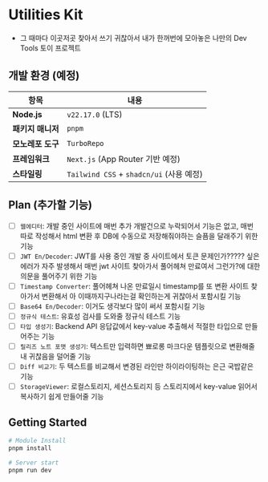 # Utilities Kit

- 그 때마다 이곳저곳 찾아서 쓰기 귀찮아서 내가 한꺼번에 모아놓은 나만의 Dev Tools 토이 프로젝트

## 개발 환경 (예정)

| 항목          | 내용                                   |
| ----------- | ------------------------------------ |
| **Node.js** | `v22.17.0` (LTS)                     |
| **패키지 매니저** | `pnpm`                               |
| **모노레포 도구** | `TurboRepo`                          |
| **프레임워크**   | `Next.js` (App Router 기반 예정)         |
| **스타일링**    | `Tailwind CSS` + `shadcn/ui` (사용 예정) |

## Plan (추가할 기능)

- [ ] `웹에디터`: 개발 중인 사이트에 매번 추가 개발건으로 누락되어서 기능은 없고, 매번 따로 작성해서 html 변환 후 DB에 수동으로 저장해줘야하는 슬픔을 달래주기 위한 기능
- [ ] `JWT En/Decoder`: JWT를 사용 중인 개발 중 사이트에서 토큰 문제인가????? 싶은 에러가 자주 발생해서 매번 jwt 사이트 찾아가서 풀어헤쳐 만료여서 그런가?에 대한 의문을 풀어주기 위한 기능
- [ ] `Timestamp Converter`: 풀어헤쳐 나온 만료일시 timestamp를 또 변환 사이트 찾아가서 변환해서 아 이때까지구나라는걸 확인하는게 귀찮아서 포함시킬 기능
- [ ] `Base64 En/Decoder`: 이거도 생각보다 많이 써서 포함시킬 기능
- [ ] `정규식 테스트`: 유효성 검사를 도와줄 정규식 테스트 기능
- [ ] `타입 생성기`: Backend API 응답값에서 key-value 추출해서 적절한 타입으로 만들어주는 기능
- [ ] `릴리즈 노트 포맷 생성기`: 텍스트만 입력하면 뾰로롱 마크다운 템플릿으로 변환해줄 내 귀찮음을 덜어줄 기능
- [ ] `Diff 비교기`: 두 텍스트를 비교해서 변경된 라인만 하이라이팅하는 은근 국밥같은 기능
- [ ] `StorageViewer`: 로컬스토리지, 세션스토리지 등 스토리지에서 key-value 읽어서 복사하기 쉽게 만들어줄 기능

## Getting Started

```bash
# Module Install
pnpm install

# Server start
pnpm run dev
```
